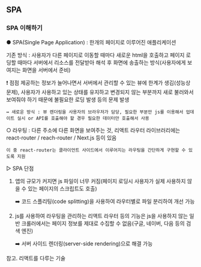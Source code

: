 ## SPA

### SPA 이해하기

● SPA(Single Page Application) : 한개의 페이지로 이루어진 애플리케이션 

기존 방식 : 사용자가 다른 페이지로 이동할 때마다 새로운 html을 호출하고 페이지 로딩할 때마다 서버에서 리소스를 전달받아 해석 후 화면에 송출하는 방식(사용자에게 보여지는 화면을 서버에서 준비)

❗️ 점점 제공하는 정보가 늘어나면서 서버에서 관리할 수 있는 뷰에 한계가 생김(성능상 문제), 사용자가 사용하고 있는 상태를 유지하고 변경되지 않는 부분까지 새로 불러와서 보여줘야 하기 때문에 불필요한 로딩 발생 등의 문제 발생

    ↔️ 새로운 방식 : 뷰 렌더링을 사용자의 브라우저가 담당, 필요한 부분만 js를 이용해서 업데이트 실시 or API를 호출해야 할 경우 필요한 데이터만 호출해서 사용



○ 라우팅 : 다른 주소에 다른 화면을 보여주는 것, 리액트 라우터 라이브러리에는 react-router / reach-router / Next.js 등이 있음

    이 중 react-router는 클라이언트 사이드에서 이루어지는 라우팅을 간단하게 구현할 수 있도록 지원



▷ SPA 단점

  1. 앱의 규모가 커지면 js 파일이 너무 커짐(페이지 로딩시 사용자가 실제 사용하지 않을 수 있는 페이지의 스크립트도 호출)

     ➡️ 코드 스플리팅(code splitting)을 사용하여 라우터별로 파일 분리하여 개선 가능

  2. js를 사용하여 라우팅을 관리하는 리액트 라우터 등의 기능은 js을 사용하지 않는 일반 크롤러에서는 페이지 정보를 제대로 수집할 수 없음(구글, 네이버, 다음 등의 검색 엔진)

     ➡️ 서버 사이드 렌더링(server-side rendering)으로 해결 가능
     
 참고. 리액트를 다루는 기술
